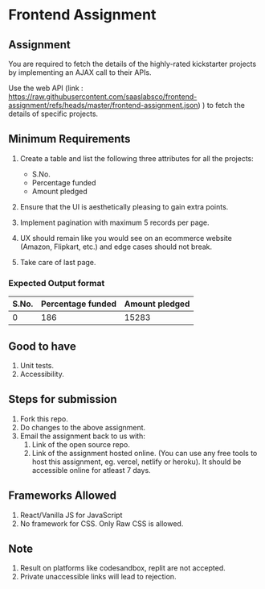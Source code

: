 # Frontend Assignment

## Assignment

You are required to fetch the details of the highly-rated kickstarter projects by implementing an AJAX call to their APIs.

Use the web API (link : https://raw.githubusercontent.com/saaslabsco/frontend-assignment/refs/heads/master/frontend-assignment.json) ) to fetch the details of specific projects.

## Minimum Requirements

1.  Create a table and list the following three attributes for all the projects:

    - S.No.
    - Percentage funded
    - Amount pledged

1.  Ensure that the UI is aesthetically pleasing to gain extra points.
1.  Implement pagination with maximum 5 records per page.
1.  UX should remain like you would see on an ecommerce website (Amazon, Flipkart, etc.) and edge cases should not break.
1.  Take care of last page.

### Expected Output format

| **S.No.** | **Percentage funded** | **Amount pledged** |
| --------- | --------------------- | ------------------ |
| 0         | 186                   | 15283              |

## Good to have

1.  Unit tests.
1.  Accessibility.

## Steps for submission

1.  Fork this repo.
1.  Do changes to the above assignment.
1.  Email the assignment back to us with:
    1.  Link of the open source repo.
    1.  Link of the assignment hosted online. (You can use any free tools to host this assignment, eg. vercel, netlify or heroku). It should be accessible online for atleast 7 days.

## Frameworks Allowed

1.  React/Vanilla JS for JavaScript
1.  No framework for CSS. Only Raw CSS is allowed.

## Note

1.  Result on platforms like codesandbox, replit are not accepted.
1.  Private unaccessible links will lead to rejection.
